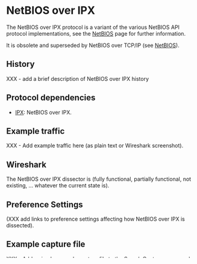 # NetBIOS over IPX

The NetBIOS over IPX protocol is a variant of the various NetBIOS API protocol implementations, see the [NetBIOS](/NetBIOS) page for further information.

It is obsolete and superseded by NetBIOS over TCP/IP (see [NetBIOS](/NetBIOS)).

## History

XXX - add a brief description of NetBIOS over IPX history

## Protocol dependencies

  - [IPX](/IPX): NetBIOS over IPX.

## Example traffic

XXX - Add example traffic here (as plain text or Wireshark screenshot).

## Wireshark

The NetBIOS over IPX dissector is (fully functional, partially functional, not existing, ... whatever the current state is).

## Preference Settings

(XXX add links to preference settings affecting how NetBIOS over IPX is dissected).

## Example capture file

XXX - Add a simple example capture file to the [SampleCaptures](/SampleCaptures) page and link from here. Keep it short, it's also a good idea to gzip it to make it even smaller, as Wireshark can open gzipped files automatically.

## Display Filter

A complete list of NetBIOS over IPX display filter fields can be found in the [display filter reference](http://www.wireshark.org/docs/dfref/n/nbipx.html)

Show only the NetBIOS over IPX based traffic:

``` 
 nbipx 
```

Beware: this will **not** show other NetBIOS variants like NetBIOS over TCP/IP.

## Capture Filter

You cannot directly filter NetBIOS over IPX while capturing. XXX - fix this as this seems to be untrue\!

## External links

See the [NetBIOS](/NetBIOS) page for further reference.

## Discussion

---

Imported from https://wiki.wireshark.org/NetBIOS/IPX on 2020-08-11 23:17:11 UTC
